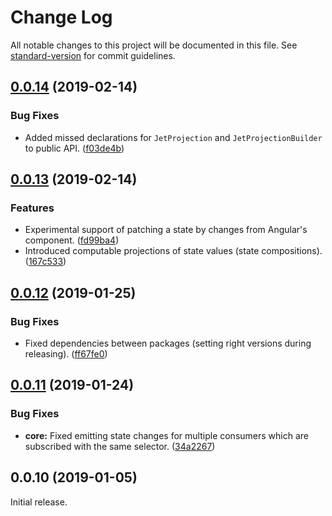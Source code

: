 # Change Log

All notable changes to this project will be documented in this file. See [standard-version](https://github.com/conventional-changelog/standard-version) for commit guidelines.

<a name="0.0.14"></a>
## [0.0.14](https://github.com/mnasyrov/jetstate/compare/v0.0.13...v0.0.14) (2019-02-14)


### Bug Fixes

* Added missed declarations for `JetProjection` and `JetProjectionBuilder` to public API. ([f03de4b](https://github.com/mnasyrov/jetstate/commit/f03de4b))



<a name="0.0.13"></a>
## [0.0.13](https://github.com/mnasyrov/jetstate/compare/v0.0.12...v0.0.13) (2019-02-14)


### Features

* Experimental support of patching a state by changes from Angular's component. ([fd99ba4](https://github.com/mnasyrov/jetstate/commit/fd99ba4))
* Introduced computable projections of state values (state compositions). ([167c533](https://github.com/mnasyrov/jetstate/commit/167c533))



<a name="0.0.12"></a>
## [0.0.12](https://github.com/mnasyrov/jetstate/compare/v0.0.11...v0.0.12) (2019-01-25)


### Bug Fixes

* Fixed dependencies between packages (setting right versions during releasing). ([ff67fe0](https://github.com/mnasyrov/jetstate/commit/ff67fe0))



<a name="0.0.11"></a>
## [0.0.11](https://github.com/mnasyrov/jetstate/compare/v0.0.10...v0.0.11) (2019-01-24)


### Bug Fixes

* **core:** Fixed emitting state changes for multiple consumers which are subscribed with the same selector. ([34a2267](https://github.com/mnasyrov/jetstate/commit/34a2267))



<a name="0.0.10"></a>
## 0.0.10 (2019-01-05)

Initial release.
